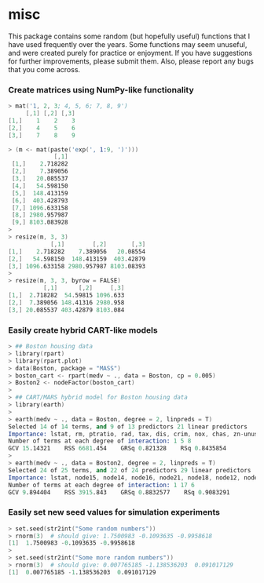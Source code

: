 misc
================================================================================

This package contains some random (but hopefully useful) functions that I have
used frequently over the years. Some functions may seem unuseful, and were
created purely for practice or enjoyment. If you have suggestions for further
improvements, please submit them. Also, please report any bugs that you come 
across.

### Create matrices using NumPy-like functionality

```S
> mat('1, 2, 3; 4, 5, 6; 7, 8, 9')
     [,1] [,2] [,3]
[1,]    1    2    3
[2,]    4    5    6
[3,]    7    8    9
```

```S
> (m <- mat(paste('exp(', 1:9, ')')))
             [,1]
 [1,]    2.718282
 [2,]    7.389056
 [3,]   20.085537
 [4,]   54.598150
 [5,]  148.413159
 [6,]  403.428793
 [7,] 1096.633158
 [8,] 2980.957987
 [9,] 8103.083928
>
> resize(m, 3, 3)
            [,1]        [,2]       [,3]
[1,]    2.718282    7.389056   20.08554
[2,]   54.598150  148.413159  403.42879
[3,] 1096.633158 2980.957987 8103.08393
>
> resize(m, 3, 3, byrow = FALSE)
          [,1]      [,2]     [,3]
[1,]  2.718282  54.59815 1096.633
[2,]  7.389056 148.41316 2980.958
[3,] 20.085537 403.42879 8103.084
```

### Easily create hybrid CART-like models
```S
> ## Boston housing data
> library(rpart)
> library(rpart.plot)
> data(Boston, package = "MASS")
> boston_cart <- rpart(medv ~ ., data = Boston, cp = 0.005)
> Boston2 <- nodeFactor(boston_cart)  
> 
> ## CART/MARS hybrid model for Boston housing data
> library(earth)
>
> earth(medv ~ ., data = Boston, degree = 2, linpreds = T)
Selected 14 of 14 terms, and 9 of 13 predictors 21 linear predictors
Importance: lstat, rm, ptratio, rad, tax, dis, crim, nox, chas, zn-unused, ...
Number of terms at each degree of interaction: 1 5 8
GCV 15.14321    RSS 6681.454    GRSq 0.821328    RSq 0.8435854
>
> earth(medv ~ ., data = Boston2, degree = 2, linpreds = T)
Selected 24 of 25 terms, and 22 of 24 predictors 29 linear predictors
Importance: lstat, node15, node14, node16, node21, node18, node12, node17, node19, ...
Number of terms at each degree of interaction: 1 17 6
GCV 9.894404    RSS 3915.843    GRSq 0.8832577    RSq 0.9083291
```

### Easily set new seed values for simulation experiments
```S
> set.seed(str2int("Some random numbers"))
> rnorm(3)  # should give: 1.7500983 -0.1093635 -0.9958618
[1]  1.7500983 -0.1093635 -0.9958618
> 
> set.seed(str2int("Some more random numbers")) 
> rnorm(3)  # should give: 0.007765185 -1.138536203  0.091017129
[1]  0.007765185 -1.138536203  0.091017129
```